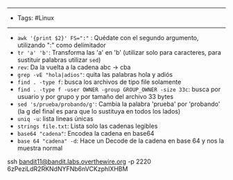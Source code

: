 -----
- Tags: #Linux
-----
- `awk '{print $2}' FS=":"` : Quédate con el segundo argumento, utilizando ":" como delimitador
- `tr 'a' 'b'`: Transforma las 'a' en 'b' (utilizar solo para caracteres, para sustituir palabras utilizar `sed`)
- `rev`: Da la vuelta a la cadena abc -> cba
- `grep -vE "hola|adios"`: quita las palabras hola y adiós
- `find . -type f`: busca los archivos de tipo file solamente
- `find . -type f -user OWNER -group GROUP_OWNER -size 33c`: busca por usuario y por grupo y por tamaño del archivo 33 bytes
- `sed 's/prueba/probando/g'`: Cambia la palabra 'prueba' por 'probando' (la g del final es para que lo sustituya en todos los lados)
- `uniq -u`: lista lineas únicas
- `strings file.txt`: Lista solo las cadenas legibles
- `base64 "cadena"`: Encodea la cadena en base64
- `base 64 "cadena" -d`: Hace un Decode de la cadena en base 64 y nos la muestra normal


ssh bandit11@bandit.labs.overthewire.org -p 2220
6zPeziLdR2RKNdNYFNb6nVCKzphlXHBM